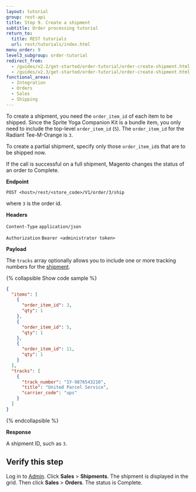 ```yaml
---
layout: tutorial
group: rest-api
title: Step 9. Create a shipment
subtitle: Order processing tutorial
return_to:
  title: REST tutorials
  url: rest/tutorials/index.html
menu_order: 9
level3_subgroup: order-tutorial
redirect_from:
  - /guides/v2.2/get-started/order-tutorial/order-create-shipment.html
  - /guides/v2.3/get-started/order-tutorial/order-create-shipment.html
functional_areas:
  - Integration
  - Orders
  - Sales
  - Shipping
---
```


To create a shipment, you need the `order_item_id` of each item to be shipped. Since the Sprite Yoga Companion Kit is a bundle item, you only need to include the top-level `order_item_id` (`5`). The `order_item_id` for the Radiant Tee-M-Orange is `3`.

To create a partial shipment, specify only those `order_item_id`s that are to be shipped now.

If the call is successful on a full shipment, Magento changes the status of an order to Complete.

**Endpoint**

`POST <host>/rest/<store_code>/V1/order/3/ship`

where `3` is the order id.

**Headers**

`Content-Type` `application/json`

`Authorization` `Bearer <administrator token>`

**Payload**

The `tracks` array optionally allows you to include one or more tracking numbers for the [shipment](https://glossary.magento.com/shipment).

{% collapsible Show code sample %}

```json
{
  "items": [
    {
      "order_item_id": 3,
      "qty": 1
    },
    {
      "order_item_id": 5,
      "qty": 1
    },
    {
      "order_item_id": 11,
      "qty": 1
    }
  ],
  "tracks": [
    {
      "track_number": "1Y-9876543210",
      "title": "United Parcel Service",
      "carrier_code": "ups"
    }
  ]
}
```

{% endcollapsible %}

**Response**

A shipment ID, such as `3`.

## Verify this step

Log in to [Admin](https://glossary.magento.com/admin). Click **Sales** > **Shipments**. The shipment is displayed in the grid. Then click **Sales** > **Orders**. The status is Complete.
